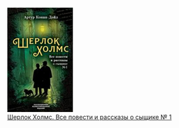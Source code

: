 ![](Шерлок%20Холмс.%20Все%20повести%20и%20рассказы%20о%20сыщике%20№%201.jpg)  
[Шерлок Холмс. Все повести и рассказы о сыщике № 1](Шерлок%20Холмс.%20Все%20повести%20и%20рассказы%20о%20сыщике%20№%201.md)
